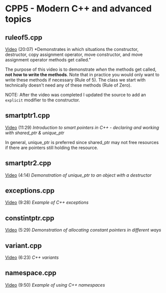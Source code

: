 # CPP5 - Modern C++ and advanced topics

## ruleof5.cpp

[Video](https://youtu.be/dbc7HAcMD4c) (20:07)
*Demonstrates in which situations the constructor, destructor, copy assignment operator, move constructor, and move assignment operator methods get called."

The purpose of this video is to demonstrate *when* the methods get called, **not how to write the methods**.  Note that in practice you would only want to write these methods if necessary (Rule of 5).  The class we start with technically doesn't need any of these methods (Rule of Zero).

NOTE: After the video was completed I updated the source to add an `explicit` modifier to the constructor.

## smartptr1.cpp

[Video](https://youtu.be/254os0-YhdM) (11:29)
*Introduction to smart pointers in C++ - declaring and working with shared_ptr & unique_ptr*

In general, unique_ptr is preferred since shared_ptr may not free resources if there are pointers still holding the resource.

## smartptr2.cpp

[Video](https://youtu.be/GUeMwYRR2s8) (4:14)
*Demonstration of unique_ptr to an object with a destructor*

## exceptions.cpp

[Video](https://youtu.be/uV7VrfDd33o) (9:28)
*Example of C++ exceptions*

## constintptr.cpp

[Video](https://youtu.be/0Xo18Ozh09Q) (5:29)
*Demonstration of allocating constant pointers in different ways*

## variant.cpp

[Video](https://youtu.be/uEJy4QGKWIk) (6:23)
*C++ variants*

## namespace.cpp

[Video](https://youtu.be/9kil31mkbKE) (9:50)
*Example of using C++ namespaces*
